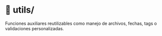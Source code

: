 # 📁 utils/
Funciones auxiliares reutilizables como manejo de archivos, fechas, tags o validaciones personalizadas.